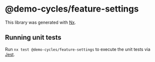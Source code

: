 # @demo-cycles/feature-settings

This library was generated with [Nx](https://nx.dev).

## Running unit tests

Run `nx test @demo-cycles/feature-settings` to execute the unit tests via [Jest](https://jestjs.io).
